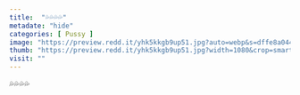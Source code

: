 ```yaml
---
title:  "💦💦💦💦"
metadate: "hide"
categories: [ Pussy ]
image: "https://preview.redd.it/yhk5kkgb9up51.jpg?auto=webp&s=dffe8a0441d44edefd6d3ec92ff105abae7f9f51"
thumb: "https://preview.redd.it/yhk5kkgb9up51.jpg?width=1080&crop=smart&auto=webp&s=ce7f027bed6195cc8660c2ef3f33df20be4604b4"
visit: ""
---
```

💦💦💦💦
